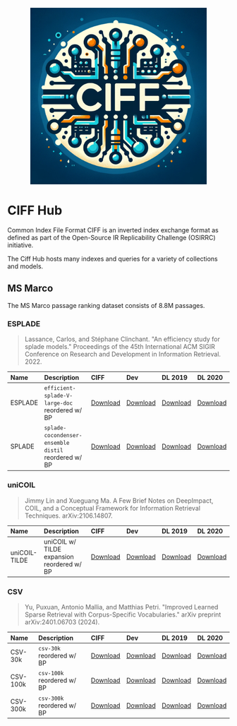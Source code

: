 <p align="center"><img src="logo.webp" width="400px"></p>

# CIFF Hub
Common Index File Format CIFF is an inverted index exchange format as defined as part of the Open-Source IR Replicability Challenge (OSIRRC) initiative.

The Ciff Hub hosts many indexes and queries for a variety of collections and models.


## MS Marco 
The MS Marco passage ranking dataset consists of 8.8M passages.

### ESPLADE

> Lassance, Carlos, and Stéphane Clinchant. "An efficiency study for splade models." Proceedings of the 45th International ACM SIGIR Conference on Research and Development in Information Retrieval. 2022.

| Name | Description |  CIFF | Dev | DL 2019 | DL 2020 |
|:-----------|:--------------|:---------|:---------|:---------|:---------|
| ESPLADE   | `efficient-splade-V-large-doc` reordered w/ BP   | [Download](https://storage.googleapis.com/ciff-hub/esplade/ciff/bp-msmarco-passage-esplade-quantized.ciff)| [Download](https://storage.googleapis.com/ciff-hub/esplade/queries/dev.pisa)| [Download](https://storage.googleapis.com/ciff-hub/esplade/queries/dl19.pisa) | [Download](https://storage.googleapis.com/ciff-hub/esplade/queries/dl20.pisa) | 
| SPLADE   | `splade-cocondenser-ensemble distil` reordered w/ BP   | [Download](https://storage.googleapis.com/ciff-hub/splade/ciff/bp-msmarco-passage-splade-quantized.ciff)| [Download](https://storage.googleapis.com/ciff-hub/splade/queries/dev.pisa) | [Download](https://storage.googleapis.com/ciff-hub/splade/queries/dl19.pisa) | [Download](https://storage.googleapis.com/ciff-hub/splade/queries/dl20.pisa)|  


### uniCOIL

> Jimmy Lin and Xueguang Ma. A Few Brief Notes on DeepImpact, COIL, and a Conceptual Framework for Information Retrieval Techniques. arXiv:2106.14807.

| Name | Description |  CIFF | Dev | DL 2019 | DL 2020 |
|:-----------|:--------------|:---------|:---------|:---------|:---------|
| uniCOIL-TILDE   | uniCOIL w/ TILDE expansion reordered w/ BP  | [Download](https://storage.googleapis.com/ciff-hub/unicoil-tilde/ciff/bp-msmarco-passage-unicoil-quantized.ciff)| [Download](https://storage.googleapis.com/ciff-hub/unicoil-tilde/queries/dev.pisa)| [Download](https://storage.googleapis.com/ciff-hub/unicoil-tilde/queries/dl19.pisa)| [Download](https://storage.googleapis.com/ciff-hub/unicoil-tilde/queries/d20.pisa)|

### CSV

> Yu, Puxuan, Antonio Mallia, and Matthias Petri. "Improved Learned Sparse Retrieval with Corpus-Specific Vocabularies." arXiv preprint arXiv:2401.06703 (2024).

| Name | Description |  CIFF | Dev | DL 2019 | DL 2020 |
|:-----------|:--------------|:---------|:---------|:---------|:---------|
| CSV-30k   | `csv-30k` reordered w/ BP   | [Download](https://storage.googleapis.com/ciff-hub/csv-30k/ciff/bp-csv-30k.ciff)| [Download](https://storage.googleapis.com/ciff-hub/csv-30k/queries/dev.pisa) | [Download](https://storage.googleapis.com/ciff-hub/csv-30k/queries/dl19.pisa) | [Download](https://storage.googleapis.com/ciff-hub/csv-30k/queries/dl20.pisa )|
| CSV-100k   | `csv-100k` reordered w/ BP  | [Download](https://storage.googleapis.com/ciff-hub/csv-100k/ciff/bp-csv-100k-quantized.ciff)| [Download](https://storage.googleapis.com/ciff-hub/csv-100k/queries/dev.pisa) | [Download](https://storage.googleapis.com/ciff-hub/csv-100k/queries/dl19.pisa) | [Download](https://storage.googleapis.com/ciff-hub/csv-100k/queries/dl20.pisa )|
| CSV-300k   | `csv-300k` reordered w/ BP  | [Download](https://storage.googleapis.com/ciff-hub/csv-300k/ciff/bp-csv-300k-quantized.ciff)| [Download](https://storage.googleapis.com/ciff-hub/csv-300k/queries/dev.pisa) | [Download](https://storage.googleapis.com/ciff-hub/csv-300k/queries/dl19.pisa) | [Download](https://storage.googleapis.com/ciff-hub/csv-300k/queries/dl20.pisa )|
